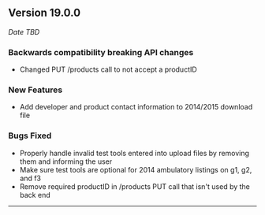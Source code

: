 
## Version 19.0.0
_Date TBD_

### Backwards compatibility breaking API changes
* Changed PUT /products call to not accept a productID

### New Features
* Add developer and product contact information to 2014/2015 download file

### Bugs Fixed
* Properly handle invalid test tools entered into upload files by removing them and informing the user
* Make sure test tools are optional for 2014 ambulatory listings on g1, g2, and f3
* Remove required productID in /products PUT call that isn't used by the back end

---

